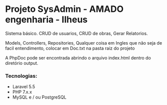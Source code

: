 # Projeto SysAdmin - AMADO engenharia - Ilheus

<p>Sistema básico. CRUD de usuarios, CRUD de obras, Gerar Relatorios.</p>
<p>Models, Controllers, Repositories, Qualquer coisa em Ingles que não seja de facil entendimento, colocar em Doc.txt na pasta raiz do projeto</p>
<p>A PhpDoc pode ser encontrada abrindo o arquivo index.html dentro do diretório output.</p>

### Tecnologias:

<ul>
    <li>Laravel 5.5</li>
    <li>PHP 7.x.x</li>
    <li>MySQL e / ou PostgreSQL</li>
</ul>
